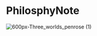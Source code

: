 # PhilosphyNote
![600px-Three_worlds_penrose (1)](https://github.com/ewdlop/PhilosphyNote/assets/25368970/3bccba1f-7d03-4849-a649-03d3cb7e7e1e)
